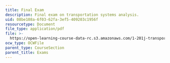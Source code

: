 ```yaml
---
title: Final Exam
description: Final exam on transportation systems analysis.
uid: 08be108a-6f03-62fa-3ef5-409203c1956f
resourcetype: Document
file_type: application/pdf
file: >-
  https://open-learning-course-data-rc.s3.amazonaws.com/1-201j-transportation-systems-analysis-demand-and-economics-fall-2008/08be108a6f0362fa3ef5409203c1956f_MIT1_201JF08_final.pdf
ocw_type: OCWFile
parent_type: CourseSection
parent_title: Exams
---
```

